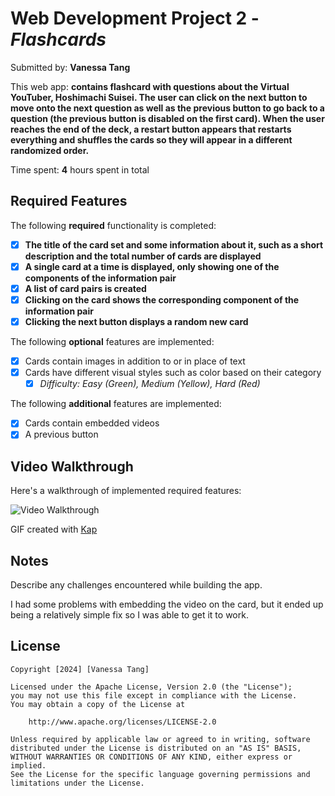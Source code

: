 # Web Development Project 2 - _Flashcards_

Submitted by: **Vanessa Tang**

This web app: **contains flashcard with questions about the Virtual YouTuber, Hoshimachi Suisei. The user can click on the next button to move onto the next question as well as the previous button to go back to a question (the previous button is disabled on the first card). When the user reaches the end of the deck, a restart button appears that restarts everything and shuffles the cards so they will appear in a different randomized order.**

Time spent: **4** hours spent in total

## Required Features

The following **required** functionality is completed:

-   [x] **The title of the card set and some information about it, such as a short description and the total number of cards are displayed**
-   [x] **A single card at a time is displayed, only showing one of the components of the information pair**
-   [x] **A list of card pairs is created**
-   [x] **Clicking on the card shows the corresponding component of the information pair**
-   [x] **Clicking the next button displays a random new card**

The following **optional** features are implemented:

-   [x] Cards contain images in addition to or in place of text
-   [x] Cards have different visual styles such as color based on their category
    -   [x] _Difficulty: Easy (Green), Medium (Yellow), Hard (Red)_

The following **additional** features are implemented:

-   [x] Cards contain embedded videos
-   [x] A previous button

## Video Walkthrough

Here's a walkthrough of implemented required features:

<img src='walkthrough.gif' title='Video Walkthrough' width='' alt='Video Walkthrough' />

<!-- Replace this with whatever GIF tool you used! -->

GIF created with [Kap](https://getkap.co/)

<!-- Recommended tools:
[Kap](https://getkap.co/) for macOS
[ScreenToGif](https://www.screentogif.com/) for Windows
[peek](https://github.com/phw/peek) for Linux. -->

## Notes

Describe any challenges encountered while building the app.

I had some problems with embedding the video on the card, but it ended up being a relatively simple fix so I was able to get it to work.

## License

    Copyright [2024] [Vanessa Tang]

    Licensed under the Apache License, Version 2.0 (the "License");
    you may not use this file except in compliance with the License.
    You may obtain a copy of the License at

        http://www.apache.org/licenses/LICENSE-2.0

    Unless required by applicable law or agreed to in writing, software
    distributed under the License is distributed on an "AS IS" BASIS,
    WITHOUT WARRANTIES OR CONDITIONS OF ANY KIND, either express or implied.
    See the License for the specific language governing permissions and
    limitations under the License.
